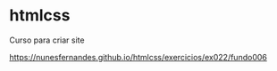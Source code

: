 # htmlcss
 Curso para criar site

https://nunesfernandes.github.io/htmlcss/exercicios/ex022/fundo006
